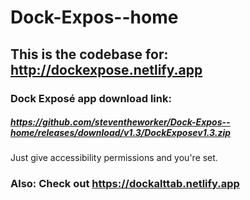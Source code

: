 # Dock-Expos--home

## This is the codebase for: http://dockexpose.netlify.app

### Dock Exposé app download link:

##### https://github.com/steventheworker/Dock-Expos--home/releases/download/v1.3/DockExposev1.3.zip

Just give accessibility permissions and you're set.

### Also: Check out https://dockalttab.netlify.app

